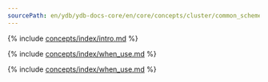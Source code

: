 ```yaml
---
sourcePath: en/ydb/ydb-docs-core/en/core/concepts/cluster/common_scheme_ydb.md
---
```

{% include [concepts/index/intro.md](_includes/common_scheme_ydb/intro.md) %}

{% include [concepts/index/when_use.md](_includes/common_scheme_ydb/nodes.md) %}

{% include [concepts/index/when_use.md](_includes/common_scheme_ydb/tablets.md) %}
